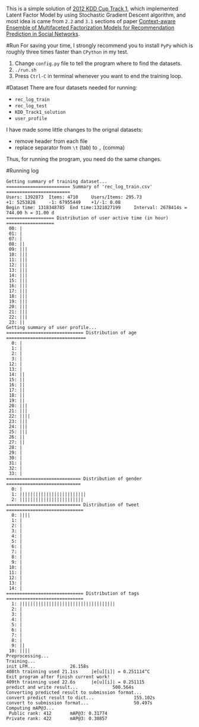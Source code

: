 This is a simple solution of [2012 KDD Cup Track 1](http://www.kddcup2012.org/c/kddcup2012-track1), which implemented Latent Factor Model by using Stochastic Gradient Descent algorithm, and most idea is came from `2.2` and `3.1` sections of paper [Context-aware Ensemble of Multifaceted Factorization Models for Recommendation Prediction in Social Networks](https://kaggle2.blob.core.windows.net/competitions/kddcup2012/2748/media/Shanda3.pdf). 

#Run
For saving your time, I strongly recommend you to install `PyPy` which is roughly three times faster than `CPython` in my test.

1. Change `config.py` file to tell the program where to find the datasets.
2. `./run.sh`
3. Press `Ctrl-C` in terminal whenever you want to end the training loop.

#Dataset
There are four datasets needed for running:

* `rec_log_train`
* `rec_log_test`
* `KDD_Track1_solution`
* `user_profile`

I have made some little changes to the orignal datasets:

* remove header from each file
* replace separator from `\t` (tab) to `,` (comma)

Thus, for running the program, you need do the same changes.

#Running log
```
Getting summary of training dataset...
======================== Summary of 'rec_log_train.csv' ========================
Users: 1392873  Items: 4710     Users/Items: 295.73
+1: 5253828     -1: 67955449    +1/-1: 0.08
Begin time: 1318348785  End time:1321027199     Interval: 2678414s = 744.00 h = 31.00 d
================== Distribution of user active time (in hour) ==================
 00: |
 01: |
 07: |
 08: ||
 09: |||
 10: |||
 11: |||
 12: |||
 13: |||
 14: |||
 15: |||
 16: |||
 17: |||
 18: |||
 19: |||
 20: |||
 21: |||
 22: |||
 23: ||
Getting summary of user profile...
============================= Distribution of age ==============================
  0: |
  1: |
  2: |
  3: |
 12: |
 13: |
 14: ||
 15: ||
 16: ||
 17: ||
 18: ||
 19: ||
 20: |||
 21: |||
 22: ||||
 23: |||
 24: |||
 25: |||
 26: ||
 27: ||
 28: |
 29: |
 30: |
 31: |
 32: |
 33: |
============================ Distribution of gender ============================
  0: |
  1: |||||||||||||||||||||||||
  2: ||||||||||||||||||||||||
============================ Distribution of tweet =============================
  0: ||||
  1: |
  2: |
  3: |
  4: |
  5: |
  6: |
  7: |
  8: |
  9: |
 10: |
 11: |
 12: |
 13: |
 14: |
============================= Distribution of tags =============================
  1: ||||||||||||||||||||||||||||||||||||
  2: |
  3: |
  4: |
  5: |
  6: |
  7: |
  8: |
  9: ||
 10: ||||
Preprocessing...
Training...
init LFM...             26.158s
408th trainning used 21.1ss     |e[u][i]| = 0.251114^C
Exit program after finish current work!
409th trainning used 22.6s      |e[u][i]| = 0.251115
predict and write result...             500.564s
Converting predicted result to submission format...
convert predict result to dict...               155.102s
convert to submission format...                 50.497s
Computing mAP@3...
 Public rank: 412       mAP@3: 0.31774
Private rank: 422       mAP@3: 0.30857
```